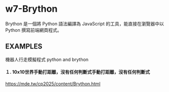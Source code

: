 # w7-Brython
Brython 是一個將 Python 語法編譯為 JavaScript 的工具，能直接在瀏覽器中以 Python 撰寫前端網頁程式。
## EXAMPLES
機器人行走模擬程式 python and brython

#### １. 10x10世界手動打距離，沒有任何判斷式手動打距離，沒有任何判斷式

https://mde.tw/cp2025/content/Brython.html

